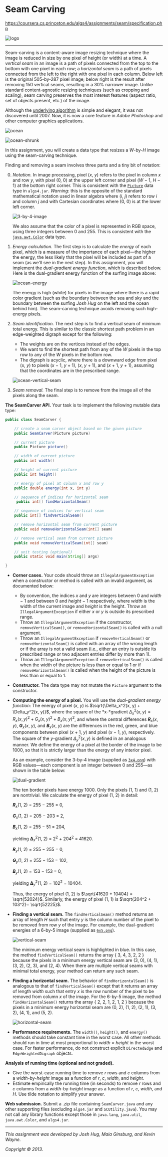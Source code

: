 # Seam Carving

https://coursera.cs.princeton.edu/algs4/assignments/seam/specification.php

![logo](Images/logo.png)

------

Seam-carving is a content-aware image resizing technique where the image is reduced in size by one pixel of height (or width) at a time. A *vertical seam* in an image is a path of pixels connected from the top to the bottom with one pixel in each row; a *horizontal seam* is a path of pixels connected from the left to the right with one pixel in each column. Below left is the original 505-by-287 pixel image; below right is the result after removing 150 vertical seams, resulting in a 30% narrower image. Unlike standard content-agnostic resizing techniques (such as cropping and scaling), seam carving preserves the most interest features (aspect ratio, set of objects present, etc.) of the image.

Although the [underlying algorithm](https://www.youtube.com/watch?v=6NcIJXTlugc) is simple and elegant, it was not discovered until 2007. Now, it is now a core feature in *Adobe Photoshop* and other computer graphics applications.

![ocean](Images/ocean.png)

![ocean-shrunk](Images/ocean-shrunk.png)

In this assignment, you will create a data type that resizes a *W*-by-*H* image using the seam-carving technique.

Finding and removing a seam involves three parts and a tiny bit of notation:

0. *Notation.* In image processing, pixel (*x*, *y*) refers to the pixel in column *x* and row *y*, with pixel (0, 0) at the upper left corner and pixel (*W* − 1, *H* − 1) at the bottom right corner. This is consistent with the [`Picture`](https://algs4.cs.princeton.edu/code/javadoc/edu/princeton/cs/algs4/Picture.html) data type in `algs4.jar`. *Warning*: this is the opposite of the standard mathematical notation used in linear algebra where (*i*, *j*) refers to row *i* and column *j* and with Cartesian coordinates where (0, 0) is at the lower left corner.

   ![3-by-4-image](Images/3-by-4-image.png)

   We also assume that the color of a pixel is represented in RGB space, using three integers between 0 and 255. This is consistent with the [`java.awt.Color`](http://docs.oracle.com/javase/7/docs/api/java/awt/Color.html) data type.

1. *Energy calculation.* The first step is to calculate the *energy* of each pixel, which is a measure of the importance of each pixel—the higher the energy, the less likely that the pixel will be included as part of a seam (as we'll see in the next step). In this assignment, you will implement the *dual-gradient energy function*, which is described below. Here is the dual-gradient energy function of the surfing image above:

   ![ocean-energy](Images/ocean-energy.png)

   The energy is high (white) for pixels in the image where there is a rapid color gradient (such as the boundary between the sea and sky and the boundary between the surfing *Josh Hug* on the left and the ocean behind him). The seam-carving technique avoids removing such high-energy pixels.

2. *Seam identification.* The next step is to find a vertical seam of minimum total energy. This is similar to the classic shortest path problem in an edge-weighted digraph except for the following:

   - The weights are on the vertices instead of the edges.
   - We want to find the shortest path from any of the *W* pixels in the top row to any of the *W* pixels in the bottom row.
   - The digraph is acyclic, where there is a downward edge from pixel (*x*, *y*) to pixels (*x* − 1, *y* + 1), (*x*, *y* + 1), and (*x* + 1, *y* + 1), assuming that the coordinates are in the prescribed range.

   ![ocean-vertical-seam](Images/ocean-vertical-seam.png)

3. *Seam removal.* The final step is to remove from the image all of the pixels along the seam.

**The SeamCarver API.** Your task is to implement the following mutable data type:

```java
public class SeamCarver {

    // create a seam carver object based on the given picture
    public SeamCarver(Picture picture)

    // current picture
    public Picture picture()

    // width of current picture
    public int width()

    // height of current picture
    public int height()

    // energy of pixel at column x and row y
    public double energy(int x, int y)

    // sequence of indices for horizontal seam
     public int[] findHorizontalSeam()

    // sequence of indices for vertical seam
    public int[] findVerticalSeam()

    // remove horizontal seam from current picture
    public void removeHorizontalSeam(int[] seam)

    // remove vertical seam from current picture
    public void removeVerticalSeam(int[] seam)

    // unit testing (optional)
    public static void main(String[] args)

}
```

- **Corner cases.** Your code should throw an `IllegalArgumentException` when a constructor or method is called with an invalid argument, as documented below:
  - By convention, the indices *x* and *y* are integers between 0 and *width* − 1 and between 0 and *height* − 1 respectively, where *width* is the width of the current image and *height* is the height. Throw an `IllegalArgumentException` if either *x* or *y* is outside its prescribed range.
  - Throw an `IllegalArgumentException` if the constructor, `removeVerticalSeam()`, or `removeHorizontalSeam()` is called with a null argument.
  - Throw an `IllegalArgumentException` if `removeVerticalSeam()` or `removeHorizontalSeam()` is called with an array of the wrong length or if the array is not a valid seam (i.e., either an entry is outside its prescribed range or two adjacent entries differ by more than 1).
  - Throw an `IllegalArgumentException` if `removeVerticalSeam()` is called when the width of the picture is less than or equal to 1 or if `removeHorizontalSeam()` is called when the height of the picture is less than or equal to 1.
  
- **Constructor.** The data type may not mutate the `Picture` argument to the constructor.

- **Computing the energy of a pixel.** You will use the *dual-gradient energy function*: The energy of pixel (*x*, *y*) is $\sqrt{\Delta_x^2(x, y) + \Delta_y^2(x, y)}$, where the square of the *x-*gradient $\Delta_x^2(x, y) = R_x(x, y)^2 + G_x(x, y)^2 + B_x(x, y)^2$, and where the central differences ***R***<sub>*x*</sub>(*x*, *y*), ***G***<sub>*x*</sub>(*x*, *y*), and ***B***<sub>*x*</sub>(*x*, *y*) are the differences in the red, green, and blue components between pixel (*x* + 1, *y*) and pixel (*x* − 1, *y*), respectively. The square of the *y*-gradient $\Delta_y^2(x, y)$ is defined in an analogous manner. We define the energy of a pixel at the border of the image to be 1000, so that it is strictly larger than the energy of any interior pixel.

  As an example, consider the 3-by-4 image (supplied as [`3x4.png`](https://coursera.cs.princeton.edu/algs4/assignments/seam/files/3x4.png)) with RGB values—each component is an integer between 0 and 255—as shown in the table below:
  
  ![dual-gradient](Images/dual-gradient.png)
  
  The ten border pixels have energy 1000. Only the pixels (1, 1) and (1, 2) are nontrivial. We calculate the energy of pixel (1, 2) in detail:
  
  ***R***<sub>*x*</sub>(1, 2) = 255 − 255 = 0,
  
  ***G***<sub>*x*</sub>(1, 2) = 205 − 203 = 2,
  
  ***B***<sub>*x*</sub>(1, 2) = 255 − 51 = 204,
  
  yielding **Δ**<sub>*x*</sub><sup>2</sup>(1, 2) = 2<sup>2</sup> + 204<sup>2</sup> = 41620.
  
  ***R***<sub>*y*</sub>(1, 2) = 255 − 255 = 0,
  
  ***G***<sub>*y*</sub>(1, 2) = 255 − 153 = 102,
  
  ***B***<sub>*y*</sub>(1, 2) = 153 − 153 = 0,
  
  yielding **Δ**<sub>*y*</sub><sup>2</sup>(1, 2) = 102<sup>2</sup> = 10404.
  
  Thus, the energy of pixel (1, 2) is $\sqrt{41620 + 10404} = \sqrt{52024}$. Similarly, the energy of pixel (1, 1) is $\sqrt{204^2 + 103^2}= \sqrt{52225}$.
  
- **Finding a vertical seam.** The `findVerticalSeam()` method returns an array of length *H* such that entry *y* is the column number of the pixel to be removed from row *y* of the image. For example, the dual-gradient energies of a 6-by-5 image (supplied as [`6x5.png`](https://coursera.cs.princeton.edu/algs4/assignments/seam/files/6x5.png)).

  ![vertical-seam](Images/vertical-seam.png)

  The minimum energy vertical seam is highlighted in blue. In this case, the method `findVerticalSeam()` returns the array { 3, 4, 3, 2, 2 } because the pixels in a minimum energy vertical seam are (3, 0), (4, 1), (3, 2), (2, 3), and (2, 4). When there are multiple vertical seams with minimal total energy, your method can return any such seam.

- **Finding a horizontal seam.** The behavior of `findHorizontalSeam()` is analogous to that of `findVerticalSeam()` except that it returns an array of length *width* such that entry *x* is the row number of the pixel to be removed from column *x* of the image. For the 6-by-5 image, the method `findHorizontalSeam()` returns the array { 2, 2, 1, 2, 1, 2 } because the pixels in a minimum energy horizontal seam are (0, 2), (1, 2), (2, 1), (3, 2), (4, 1), and (5, 2).

  ![horizontal-seam](Images/horizontal-seam.png)

- **Performance requirements.** The `width()`, `height()`, and `energy()` methods should take constant time in the worst case. All other methods should run in time at most proportional to *width × height* in the worst case. For faster performance, do not construct explicit `DirectedEdge` and `EdgeWeightedDigraph` objects.

**Analysis of running time (optional and not graded).**

- Give the worst-case running time to remove *r* rows and *c* columns from a *width*-by-*height* image as a function of *r*, *c*, *width*, and *height*.
- Estimate empirically the running time (in seconds) to remove *r* rows and *c* columns from a *width*-by-*height* image as a function of *r*, *c*, *width*, and *H*. Use tilde notation to simplify your answer.

**Web submission.** Submit a .zip file containing `SeamCarver.java` and any other supporting files (excluding `algs4.jar` and `SCUtility.java`). You may not call any library functions except those in `java.lang`, `java.util`, `java.awt.Color`, and `algs4.jar`.

------

*This assignment was developed by Josh Hug, Maia Ginsburg, and Kevin Wayne.*

*Copyright © 2013.*